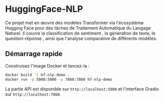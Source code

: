 # HuggingFace-NLP
Ce projet met en œuvre des modèles Transformer via l'écosystème Hugging Face pour des tâches de Traitement Automatique du Langage Naturel.  Il couvre la classification de sentiment , la génération de texte, le question-réponse , ainsi que l'analyse comparative de différents modèles.

## Démarrage rapide

Construisez l'image Docker et lancez-la :

```bash
docker build -t hf-nlp-demo .
docker run -p 5000:5000 -p 7860:7860 hf-nlp-demo
```

La partie API est disponible sur `http://localhost:5000` et l'interface Gradio sur `http://localhost:7860`.
